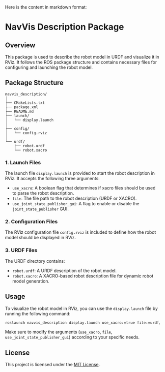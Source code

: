 Here is the content in markdown format:


# NavVis Description Package

## Overview

This package is used to describe the robot model in URDF and visualize it in RViz. It follows the ROS package structure and contains necessary files for configuring and launching the robot model. 

## Package Structure

```arduino
navvis_description/
│
├── CMakeLists.txt
├── package.xml
├── README.md
├── launch/
│   └── display.launch
│
├── config/
│   └── config.rviz
│
└── urdf/
    ├── robot.urdf
    └── robot.xacro
```

### 1. Launch Files

The launch file `display.launch` is provided to start the robot description in RViz. It accepts the following three arguments:
- `use_xacro`: A boolean flag that determines if xacro files should be used to parse the robot description.
- `file`: The file path to the robot description (URDF or XACRO).
- `use_joint_state_publisher_gui`: A flag to enable or disable the `joint_state_publisher` GUI.

### 2. Configuration Files

The RViz configuration file `config.rviz` is included to define how the robot model should be displayed in RViz.

### 3. URDF Files

The URDF directory contains:
- `robot.urdf`: A URDF description of the robot model.
- `robot.xacro`: A XACRO-based robot description file for dynamic robot model generation.

## Usage

To visualize the robot model in RViz, you can use the `display.launch` file by running the following command:

```bash
roslaunch navvis_description display.launch use_xacro:=true file:=urdf/robot.xacro use_joint_state_publisher_gui:=true
```

Make sure to modify the arguments (`use_xacro`, `file`, `use_joint_state_publisher_gui`) according to your specific needs.

## License

This project is licensed under the [MIT License](LICENSE).

